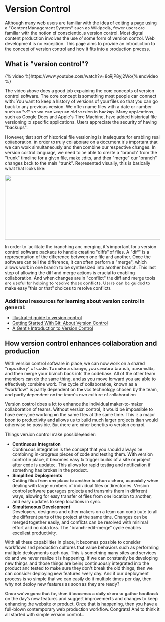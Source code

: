 # Version Control

<p>Although many web users are familiar with the idea of editing a page using a "Content Management System" such as Wikipedia, fewer users are familiar with the notion of conscientious version control. Most digital content production involves the use of some form of version control. Web development is no exception. This page aims to provide an introduction to the concept of version control and how it fits into a production process.</p>
<h2>What is "version control"?</h2>
{% video %}https://www.youtube.com/watch?v=8oRjP8yj2Wo{% endvideo %}

<p>The video above does a good job explaining the core concepts of version control software. The core concept is something most people can connect with: You want to keep a history of versions of your files so that you can go back to any previous version. We often name files with a date or number such as "v1" so we can keep an old version in backup. Many applications, such as Google Docs and Apple's Time Machine, have added historical file versioning to specific applications. Users appreciate the security of having "backups".</p>
<p>However, that sort of historical file versioning is inadequate for enabling real collaboration. In order to truly collaborate on a document it's important that we can work simultaneously and then combine our respective changes. In version control language, we need to be able to create a "branch" from the "trunk" timeline for a given file, make edits, and then "merge" our "branch" changes back to the main "trunk". Represented visually, this is basically what that looks like:</p>
<p><img src="http://upload.wikimedia.org/wikipedia/commons/4/4e/Subversion_project_visualization.svg" alt="" width="815" height="210" /></p>
<p>In order to facilitate the branching and merging, it's important for a version control software package to handle creating "diffs" of files. A "diff" is a representation of the difference between one file and another. Once the software can tell the difference, it can often perform a "merge", which allows work in one branch to be synthesized into another branch. This last step of allowing the diff and merge actions is crucial to enabling collaboration. And when changes are in "conflict" the diff and merge tools are useful for helping to resolve those conflicts. Users can be guided to make easy "this or that" choices to resolve conflicts.</p>
<h3>Additional resources for learning about version control in general:</h3>
<ul>
<li><a href="http://betterexplained.com/articles/a-visual-guide-to-version-control/">Illustrated guide to version control</a></li>
<li><a href="http://git-scm.com/book/en/Getting-Started-About-Version-Control">Getting Started With Git: About Version Control</a></li>
<li><a href="http://chronicle.com/blogs/profhacker/a-gentle-introduction-to-version-control/23064">A Gentle Introduction to Version Control</a></li>
</ul>
<h2>How version control enhances collaboration and production</h2>
<p>With version control software in place, we can now work on a shared "repository" of code. To make a change, you create a branch, make edits, and then merge your branch back into the codebase. All of the other team members can do the same thing, and as you move forward you are able to effectively combine work. The cycle of collaboration, known as a "workflow", is partly dependent on the vcs technology chosen by the team, and partly dependent on the team's own culture of collaboration.&nbsp;</p>
<p>Version control does a lot to enhance the individual maker-to-maker collaboration of teams. Without version control, it would be impossible to have everyone working on the same files at the same time. This is a major boon to productivity and allows us to build much larger projects than would otherwise be possible. But there are other benefits to version control.</p>
<p>Things version control make possible/easier:</p>
<ul>
<li><strong>Continuous Integration</strong><br />Continuous integration is the concept that you should always be combining in-progress pieces of code and testing them. With version control in place, it becomes easy to trigger builds of a site or project after code is updated. This allows for rapid testing and notification if something has broken in the product.</li>
<li><strong>Simplified Deployments</strong><br />Getting files from one place to another is often a chore, especially when dealing with large numbers of individual files or directories. Version control software packages projects and transmits them in different ways, allowing for easy transfer of files from one location to another, and easy updates to keep locations in sync.</li>
<li><strong>Simultaneous Development</strong><br />Developers, designers and other makers on a team can contribute to all the different parts of the project at the same time. Changes can be merged together easily, and conflicts can be resolved with minimal effort and no data loss. The "branch-edit-merge" cycle enables excellent productivity.</li>
</ul>
<p>With all these capabilities in place, it becomes possible to consider workflows and production cultures that value behaviors such as performing multiple deployments each day. This is something many sites and services do and we never realize it is happening. If we can constantly be developing new things, and those things are being continuously integrated into the product and tested to make sure they don't break the old things, then we can consider deploying new features every day. And if our deployment process is so simple that we can easily do it multiple times per day, then why not deploy new features as soon as they are ready?</p>
<p>Once we've gone that far, then it becomes a daily chore to gather feedback on the day's new features and suggest improvements and changes to keep enhancing the website or product. Once that is happening, then you have a full-blown contemporary web production workflow. Congrats! And to think it all started with simple version control...</p>